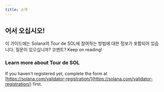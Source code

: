 ```yaml
---
title: 소개
---
```


## 어서 오십시오!

이 가이드에는 Solana의 Tour de SOL에 참여하는 방법에 대한 정보가 포함되어 있습니다. 질문이 있으십니까? 코멘트? Keep on reading!

### Learn more about Tour de SOL

If you haven't registered yet, complete the form at [https://solana.com/validator-registration/](https://solana.com/validator-registration/) first.
